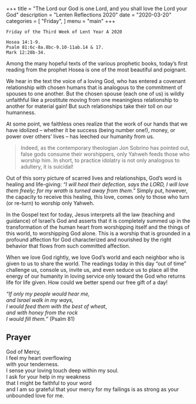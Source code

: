 +++
title = "The Lord our God is one Lord, and you shall love the Lord your God"
description = "Lenten Reflections 2020"
date = "2020-03-20"
categories = [
    "Friday",
]
menu = "main"
+++

```
Friday of the Third Week of Lent Year A 2020

Hosea 14:1-9.
Psalm 81:6c-8a.8bc-9.10-11ab.14 & 17.
Mark 12:28b-34.

```

Among the many hopeful texts of the various prophetic books, today’s first reading from the prophet Hosea is one of the most beautiful and poignant. 

We hear in the text the voice of a loving God, who has entered a covenant relationship with chosen humans that is analogous to the commitment of spouses to one another. But the chosen spouse (each one of us) is wildly unfaithful like a prostitute moving from one meaningless relationship to another for material gain! But such relationships take their toll on our humanness. 

At some point, we faithless ones realize that the work of our hands that we have idolized – whether it be success (being number one!), money, or power over others’ lives – has leeched our humanity from us. 
>Indeed, as the contemporary theologian Jon Sobrino has pointed out, false gods consume their worshippers, only Yahweh feeds those who worship him. 
In short, to practice idolatry is not only analogous to adultery, it is suicidal!

Out of this sorry picture of scarred lives and relationships, God’s word is healing and life-giving: _“I will heal their defection, says the LORD, I will love them freely; for my wrath is turned away from them.”_ Simply put, however, the capacity to receive this healing, this love, comes only to those who turn (or re-turn) to worship only Yahweh.

In the Gospel text for today, Jesus interprets all the law (teaching and guidance) of Israel’s God and asserts that it is completely summed up in the transformation of the human heart from worshipping itself and the things of this world, to worshipping God alone. This is a worship that is grounded in a profound affection for God characterized and nourished by the right behavior that flows from such committed affection.

When we love God rightly, we love God’s world and each neighbor who is given to us to share the world. The readings today in this day “out of time” challenge us, console us, invite us, and even seduce us to place all the energy of our humanity in loving service only toward the God who returns life for life given. How could we better spend our free gift of a day!

_“If only my people would hear me,_   
  _and Israel walk in my ways,_    
_I would feed them with the best of wheat_,  
 _and with honey from the rock_   
 _I would fill them.”_ (Psalm 81)

## Prayer

God of Mercy,  
I feel my heart overflowing  
with your tenderness.  
I sense your loving touch deep within my soul.  
I ask for your help in my weakness  
 that I might be faithful to your word  
and I am so grateful that your mercy for my failings is as strong as your unbounded love for me.  